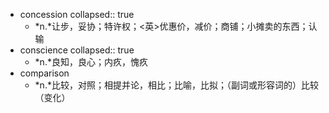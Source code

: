 - concession
  collapsed:: true
	- *n.*让步，妥协；特许权；<英>优惠价，减价；商铺；小摊卖的东西；认输
- conscience
  collapsed:: true
	- *n.*良知，良心；内疚，愧疚
- comparison
	- *n.*比较，对照；相提并论，相比；比喻，比拟；（副词或形容词的）比较（变化）
